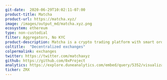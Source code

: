```yaml
---
git-date:  2020-06-29T10:02:11-07:00
product-title: Matcha
product-url: https://matcha.xyz/
image: /images/output_md/matcha.xyz.png
ecosystem: ethereum
type: non-custodial
filter: Aggregators, No KYC
product-description: Matcha is a crypto trading platform with smart order routing powered by 0x. Matcha aggregates liquidity from multiple sources, including 0x, Kyber, Uniswap, Oasis, Curve, and others.
coltitle:  "Decentralized exchanges"
colpermalink: exchanges
twitter: https://twitter.com/matchaxyz
github: https://github.com/0xProject
analytics: https://explore.duneanalytics.com/embed/query/5352/visualization/10546?api_key=pCnt3aDnI2OHkglB2qT53cruSNmj3IrPU9bxUjny
ticker: ZRX
---
```

